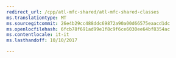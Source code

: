 ```yaml
---
redirect_url: /cpp/atl-mfc-shared/atl-mfc-shared-classes
ms.translationtype: MT
ms.sourcegitcommit: 26e4b29cc488ddc69872a90a00d66575eaacd1dc
ms.openlocfilehash: 6fcb78f691ad99e1f8c9f6ce6030ee64bf8354ac
ms.contentlocale: it-it
ms.lasthandoff: 10/10/2017

---
```


